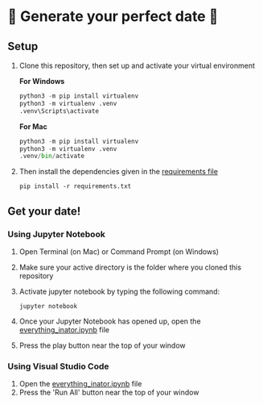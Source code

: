 # 🌹 Generate your perfect date 👄

## Setup

1. Clone this repository, then set up and activate your virtual environment

   **For Windows**

   ```python
   python3 -m pip install virtualenv
   python3 -m virtualenv .venv
   .venv\Scripts\activate
   ```

   **For Mac**

   ```python
   python3 -m pip install virtualenv
   python3 -m virtualenv .venv
   .venv/bin/activate
   ```

2. Then install the dependencies given in the [requirements file](requirements.txt)

   ```
   pip install -r requirements.txt
   ```

## Get your date!

### Using Jupyter Notebook

1. Open Terminal (on Mac) or Command Prompt (on Windows)

2. Make sure your active directory is the folder where you cloned this repository

3. Activate jupyter notebook by typing the following command:

   ```
   jupyter notebook
   ```

4. Once your Jupyter Notebook has opened up, open the [everything_inator.ipynb](everything_inator.ipynb) file

5. Press the play button near the top of your window

### Using Visual Studio Code

1. Open the [everything_inator.ipynb](everything_inator.ipynb) file
2. Press the 'Run All' button near the top of your window
